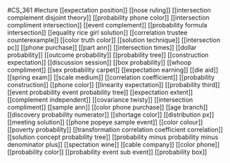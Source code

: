 #CS_361
#lecture
[[expectation position]]
[[nose ruling]]
[[intersection complement disjoint theory]]
[[probability phone color]]
[[intersection compliment intersection]]
[[event complement]]
[[probability formula intersection]]
[[equality rice girl solution]]
[[correlation trustee counterexample]]
[[color truth color]]
[[solution technique]]
[[intersection pc]]
[[phone purchase]]
[[part ann]]
[[intersection times]]
[[dollar probability]]
[[outcome probability]]
[[probability tree]]
[[construction expectation]]
[[discussion session]]
[[box probability]]
[[whoop compliment]]
[[sex probability carpet]]
[[expectation earning]]
[[die aid]]
[[spring exam]]
[[scale medium]]
[[correlation coefficient]]
[[probability construction]]
[[phone color]]
[[linearity expectation]]
[[probability third]]
[[event probability event probability tree]]
[[expectation extent]]
[[complement independent]]
[[covariance twisty]]
[[intersection compliment]]
[[sample ann]]
[[color phone purchase]]
[[age branch]]
[[discovery probability numerator]]
[[shortage color]]
[[distribution px]]
[[meeting solution]]
[[phone popeye sample event]]
[[color colour]]
[[poverty probability]]
[[transformation correlation coefficient correlation]]
[[solution concept probability tree]]
[[probability minus probability minus denominator plus]]
[[spectation wine]]
[[cable company]]
[[color phone]]
[[probability color]]
[[probability event sub event]]
[[probability box]]
